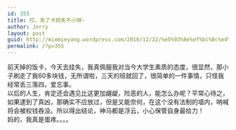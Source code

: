 ```yaml
---
id: 355
title: 哎，丢了卡损失不小呀~
author: Jerry
layout: post
guid: http://miemieyang.wordpress.com/2010/12/22/%e5%93%8e%ef%bc%8c%e4%b8%a2%e4%ba%86%e5%8d%a1%e6%8d%9f%e5%a4%b1%e4%b8%8d%e5%b0%8f%e5%91%80
permalink: /?p=355
---
```

前天掉的饭卡，今天去挂失，我真佩服我对当今大学生素质的态度，很显然，那小子刷走了我60多块钱，无所谓啦，三天的班就回了，很简单的一件事情，只怪我经常丢三落四，爱忘事。  
以后的人生，肯定还会遇见比这更加龌龊，险恶的人，能怎么办呢？平常心待之，如果逮到了真凶，那确实不应放过，但是又能奈何，在这个没有法制的墙内，呐喊将会被权钱吞没。所以得出结论，神马都是浮云，小心保管自身最给力！  
妈的，我真是蛋疼。。。。